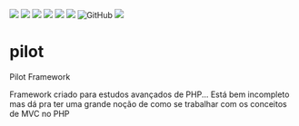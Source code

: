 ![](https://img.shields.io/github/stars/xandedf/ecoleta) ![](https://img.shields.io/github/forks/xandedf/pilot) ![](https://img.shields.io/github/tag/xandedf/ecoleta) ![](https://img.shields.io/github/release/xandedf/pilot) ![](https://img.shields.io/github/issues/xandedf/ecoleta) ![](https://img.shields.io/github/repo-size/xandedf/pilot)
![GitHub](https://img.shields.io/github/license/xandedf/pilot)
![](https://img.shields.io/github/commit-activity/w/xandedf/pilot)

pilot
=====

Pilot Framework

Framework criado para estudos avançados de PHP...
Está bem incompleto mas dá pra ter uma grande noção de como se trabalhar com os conceitos de MVC no PHP
